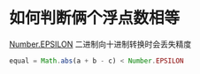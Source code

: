 # 如何判断俩个浮点数相等
[Number.EPSILON](https://developer.mozilla.org/zh-CN/docs/Web/JavaScript/Reference/Global_Objects/Number)
二进制向十进制转换时会丢失精度
```js
equal = Math.abs(a + b - c) < Number.EPSILON
```
